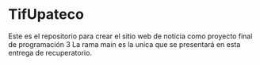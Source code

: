 # TifUpateco
Este es el repositorio para crear el sitio web de noticia como proyecto final de programación 3
La rama main es la unica que se presentará en esta entrega de recuperatorio.
